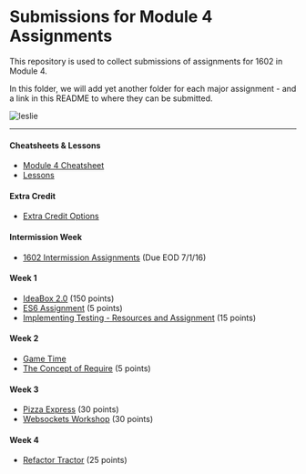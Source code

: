 # Submissions for Module 4 Assignments

This repository is used to collect submissions of assignments for 1602 in Module 4.

In this folder, we will add yet another folder for each major assignment - and a link in this README to where they can be submitted.

![leslie](https://ak-hdl.buzzfed.com/static/2013-12/enhanced/webdr02/9/21/enhanced-buzz-19197-1386641047-2.jpg)

-----

#### Cheatsheets & Lessons

* [Module 4 Cheatsheet](module-4-cheatsheet.markdown)
* [Lessons](https://github.com/turingschool/lesson_plans/tree/master/ruby_04-apis_and_scalability)

#### Extra Credit

* [Extra Credit Options](extra-credit/)

#### Intermission Week

* [1602 Intermission Assignments](https://github.com/turingschool/intermission-assignments/issues?q=is%3Aopen+is%3Aissue+label%3A1602) (Due EOD 7/1/16)

#### Week 1

* [IdeaBox 2.0](ideabox2.0/) (150 points)
* [ES6 Assignment](https://gist.github.com/rrgayhart/67ed81f58a9b9295136c619a5186e71b) (5 points)
* [Implementing Testing - Resources and Assignment](https://gist.github.com/rrgayhart/a15d8017cad3ce4ab58bc4f50afd1c86) (15 points)

#### Week 2

* [Game Time](/gametime)
* [The Concept of Require](https://gist.github.com/rrgayhart/ecfef18b681d0dca6ec2929c71e7c505) (5 points)

#### Week 3

* [Pizza Express](https://gist.github.com/rrgayhart/20a39fe470cad4a45da99dcda19c7f6b) (30 points)
* [Websockets Workshop](https://gist.github.com/rrgayhart/25ece63d804fdb966b929da6deedeee5) (30 points)

#### Week 4

* [Refactor Tractor](https://gist.github.com/rrgayhart/49dcbed1f65d51e5a92e4ea1afb58e2e) (25 points)
